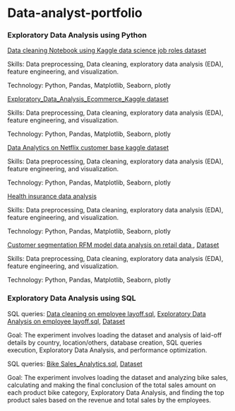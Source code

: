 # Data-analyst-portfolio

### Exploratory Data Analysis using Python 

[Data cleaning Notebook using Kaggle data science job roles dataset](https://github.com/venky88an/Data-analyst-portfolio/blob/main/Data_cleaning_python_using_pandas_with_summary_10_10_2024.ipynb)

Skills: Data preprocessing, Data cleaning, exploratory data analysis (EDA), feature engineering, and visualization.

Technology: Python, Pandas, Matplotlib, Seaborn, plotly

[Exploratory_Data_Analysis_Ecommerce_Kaggle dataset](https://github.com/venky88an/Data-analyst-portfolio/blob/main/Exploratory_Data_Analysis_Ecommerce_dataset.ipynb)

Skills: Data preprocessing, Data cleaning, exploratory data analysis (EDA), feature engineering, and visualization.

Technology: Python, Pandas, Matplotlib, Seaborn, plotly

[Data Analytics on Netflix customer base kaggle dataset](https://github.com/venky88an/Data-analyst-portfolio/blob/main/Data_Analytics_Netflix_customer_base_pandas_(Python)_10_10_2024.ipynb)

Skills: Data preprocessing, Data cleaning, exploratory data analysis (EDA), feature engineering, and visualization.

Technology: Python, Pandas, Matplotlib, Seaborn, plotly

[Health insurance data analysis ](https://github.com/venky88an/Data-analyst-portfolio/blob/main/Health_insurance_data_analysis_experiment_12_10_2024.ipynb)

Skills: Data preprocessing, Data cleaning, exploratory data analysis (EDA), feature engineering, and visualization.

Technology: Python, Pandas, Matplotlib, Seaborn, plotly

[Customer segmentation RFM model data analysis on retail data ](https://github.com/venky88an/Data-analyst-portfolio/blob/main/Customer_segmentation_RFM_model_12_10_2024.ipynb), [Dataset](https://www.kaggle.com/datasets/ulrikthygepedersen/online-retail-dataset)

Skills: Data preprocessing, Data cleaning, exploratory data analysis (EDA), feature engineering, and visualization.

Technology: Python, Pandas, Matplotlib, Seaborn, plotly

### Exploratory Data Analysis using SQL

SQL queries: [Data cleaning on employee layoff.sql](https://github.com/venky88an/Data-analyst-portfolio/blob/main/Data_cleaning_using_layoffs_sql.sql), [Exploratory Data Analysis on employee layoff.sql](https://github.com/venky88an/Data-analyst-portfolio/blob/main/Exploratory_data_analysis_layoff_using_clean_data.sql), [Dataset](https://github.com/venky88an/Data-analyst-portfolio/blob/main/layoffs.csv)

Goal: The experiment involves loading the dataset and analysis of laid-off details by country, location/others, database creation, SQL queries execution, Exploratory Data Analysis, and performance optimization.

SQL queries: [Bike Sales_Analytics.sql](https://github.com/venky88an/Data-analyst-portfolio/blob/main/Bike_sales_analysis_18_10.sql), [Dataset](https://www.kaggle.com/datasets/yasinnaal/bikes-sales-sample-data)

Goal: The experiment involves loading the dataset and analyzing bike sales, calculating and making the final conclusion of the total sales amount on each product bike category, Exploratory Data Analysis, and finding the top product sales based on the revenue and total sales by the employees.

